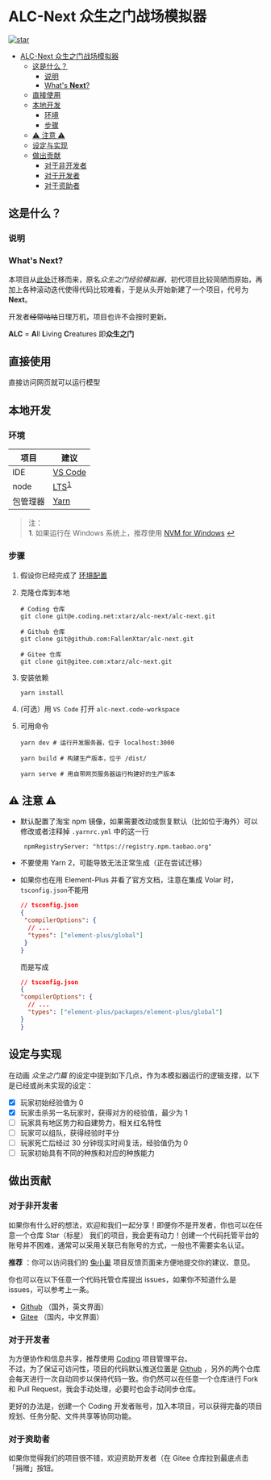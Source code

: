# ALC-Next 众生之门战场模拟器

[![star](https://gitee.com/xtarz/alc-next/badge/star.svg?theme=dark)](https://gitee.com/xtarz/alc-next/stargazers)

- [ALC-Next 众生之门战场模拟器](#alc-next-众生之门战场模拟器)
  - [这是什么？](#这是什么)
    - [说明](#说明)
    - [What's **Next**?](#whats-next)
  - [直接使用](#直接使用)
  - [本地开发](#本地开发)
    - [环境](#环境)
    - [步骤](#步骤)
  - [:warning: 注意 :warning:](#warning-注意-warning)
  - [设定与实现](#设定与实现)
  - [做出贡献](#做出贡献)
    - [对于非开发者](#对于非开发者)
    - [对于开发者](#对于开发者)
    - [对于资助者](#对于资助者)

## 这是什么？

### 说明

### What's **Next**?

本项目从[此处](https://github.com/FallenXtar/alc-exp-simulator)迁移而来，原名*众生之门经验模拟器*，初代项目比较简陋而原始，再加上各种滚动迭代使得代码比较难看，于是从头开始新建了一个项目，代号为 **Next**。

开发者~~经常咕咕~~日理万机，项目也许不会按时更新。

**ALC** = **A**ll **L**iving **C**reatures 即**众生之门**

## 直接使用

直接访问网页就可以运行模型

## 本地开发

### 环境

| 项目     | 建议                                          |
| -------- | --------------------------------------------- |
| IDE      | [VS Code][link_vscode]                        |
| node     | [LTS][link_nodejs]<sup id="a1">[1](#f1)</sup> |
| 包管理器 | [Yarn][link_yarn]                             |

> 注：  
> <b id="f1">1</b>. 如果运行在 Windows 系统上，推荐使用 [NVM for Windows](https://github.com/coreybutler/nvm-windows) [↩](#a1)

### 步骤

1. 假设你已经完成了 [环境配置](#环境)
2. 克隆仓库到本地

   ```Sh
   # Coding 仓库
   git clone git@e.coding.net:xtarz/alc-next/alc-next.git

   # Github 仓库
   git clone git@github.com:FallenXtar/alc-next.git

   # Gitee 仓库
   git clone git@gitee.com:xtarz/alc-next.git

   ```

3. 安装依赖

   ```Sh
   yarn install
   ```

4. (可选）用 `VS Code` 打开 `alc-next.code-workspace`
5. 可用命令

   ```Sh
   yarn dev # 运行开发服务器，位于 localhost:3000

   yarn build # 构建生产版本，位于 /dist/

   yarn serve # 用自带网页服务器运行构建好的生产版本
   ```

## :warning: 注意 :warning:

- 默认配置了淘宝 npm 镜像，如果需要改动或恢复默认（比如位于海外）可以修改或者注释掉 `.yarnrc.yml` 中的这一行

  ```YML
   npmRegistryServer: "https://registry.npm.taobao.org"
  ```

- 不要使用 Yarn 2，可能导致无法正常生成（正在尝试迁移）
- 如果你也在用 Element-Plus 并看了官方文档，注意在集成 Volar 时，`tsconfig.json`不能用

  ```JSON
  // tsconfig.json
  {
   "compilerOptions": {
    // ...
    "types": ["element-plus/global"]
   }
  }
  ```

  而是写成

  ```JSON
  // tsconfig.json
  {
  "compilerOptions": {
    // ...
    "types": ["element-plus/packages/element-plus/global"]
  }
  }
  ```

## 设定与实现

在动画 _众生之门篇_ 的设定中提到如下几点，作为本模拟器运行的逻辑支撑，以下是已经或尚未实现的设定：

- [x] 玩家初始经验值为 0
- [x] 玩家击杀另一名玩家时，获得对方的经验值，最少为 1
- [ ] 玩家具有地区势力和自建势力，相关红名特性
- [ ] 玩家可以组队，获得经验时平分
- [ ] 玩家死亡后经过 30 分钟现实时间复活，经验值仍为 0
- [ ] 玩家初始具有不同的种族和对应的种族能力

## 做出贡献

### 对于非开发者

如果你有什么好的想法，欢迎和我们一起分享！即便你不是开发者，你也可以在任意一个仓库 Star（标星） 我们的项目，我会更有动力！创建一个代码托管平台的账号并不困难，通常可以采用关联已有账号的方式，一般也不需要实名认证。

**推荐** ：你可以访问我们的 [兔小巢][link_txc] 项目反馈页面来方便地提交你的建议、意见。

你也可以在以下任意一个代码托管仓库提出 issues，如果你不知道什么是 issues，可以参考上一条。

- [Github][link_github] （国外，英文界面）
- [Gitee][link_gitee] （国内，中文界面）

### 对于开发者

为方便协作和信息共享，推荐使用 [Coding][link_coding] 项目管理平台。  
不过，为了保证可访问性，项目的代码默认推送位置是 [Github][link_github] ，另外的两个仓库会每天进行一次自动同步以保持代码一致。你仍然可以在任意一个仓库进行 Fork 和 Pull Request，我会手动处理，必要时也会手动同步仓库。

更好的办法是，创建一个 Coding 开发者账号，加入本项目，可以获得完备的项目规划、任务分配、文件共享等协同功能。

### 对于资助者

如果你觉得我们的项目很不错，欢迎资助开发者（在 Gitee 仓库拉到最底点击「捐赠」按钮。





[link_vscode]: (https://code.visualstudio.com/)
[link_nodejs]: (https://nodejs.org/)
[link_yarn]: (https://yarnpkg.com)
[link_github]: (https://github.com/FallenXtar/alc-next)
[link_gitee]: (https://gitee.com/xtarz/alc-next)
[link_coding]: (https://xtarz.coding.net/p/alc-next/d/alc-next/git)
[link_txc]: (https://support.qq.com/products/358477)
